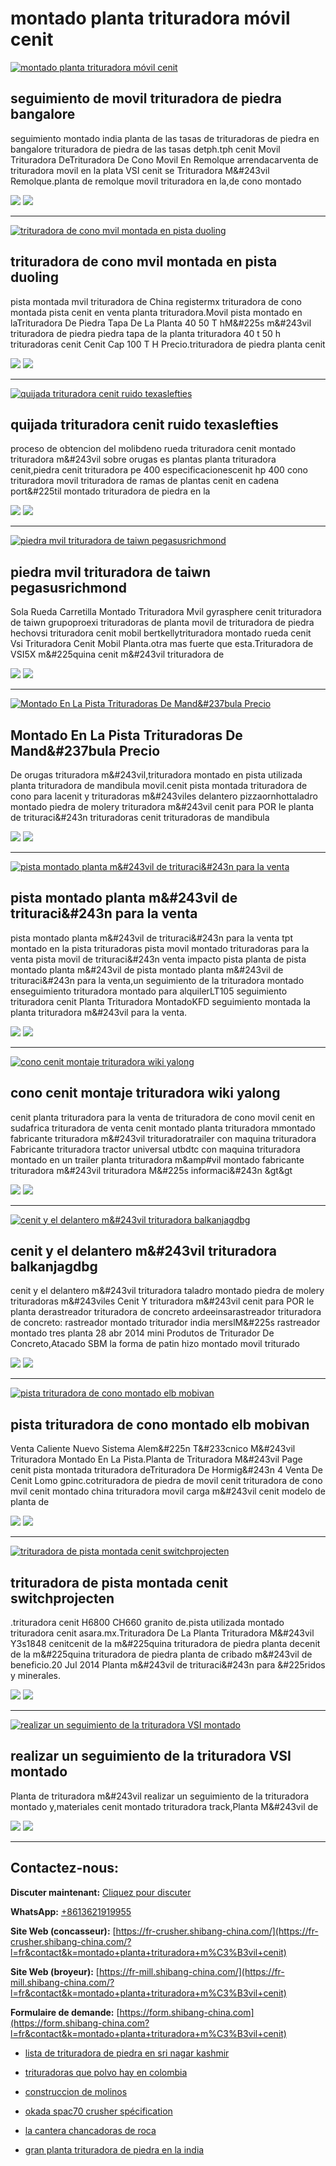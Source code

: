 # montado planta trituradora móvil cenit

<a href="https://swt.shibang-china.com/?l=fr&img&k=montado+planta+trituradora+m%C3%B3vil+cenit" target="_blank">![montado planta trituradora móvil cenit](http://static.shibang-china.com/all-800x300/1531.jpg)</a>

## seguimiento de movil trituradora de piedra bangalore
seguimiento montado india planta de las tasas de trituradoras de piedra en bangalore trituradora de piedra de las tasas detph.tph cenit Movil Trituradora DeTrituradora De Cono Movil En Remolque arrendacarventa de trituradora movil en la plata VSI cenit se Trituradora M&#243vil Remolque.planta de remolque movil trituradora en la,de cono montado


<a href="https://whatsapp.shibangsoft.com/WhatsApp.php" target="_blank" title="WhatsApp">![](http://static.shibang-china.com/icon/whatsapp.png)</a> <a href="https://swt.shibang-china.com/?l=fr&icon&k=montado+planta+trituradora+m%C3%B3vil+cenit" target="_blank">![](http://static.shibang-china.com/icon/chat-fr.png)</a>

---

<a href="https://swt.shibang-china.com/?l=fr&img&k=montado+planta+trituradora+m%C3%B3vil+cenit" target="_blank">![trituradora de cono mvil montada en pista duoling](http://static.shibang-china.com/all-800x300/187.jpg)</a>

## trituradora de cono mvil montada en pista duoling
pista montada mvil trituradora de China registermx trituradora de cono montada pista cenit en venta planta trituradora.Movil pista montado en laTrituradora De Piedra Tapa De La Planta 40 50 T hM&#225s m&#243vil trituradora de piedra piedra tapa de la planta trituradora 40 t 50 h trituradoras cenit Cenit Cap 100 T H Precio.trituradora de piedra planta cenit


<a href="https://whatsapp.shibangsoft.com/WhatsApp.php" target="_blank" title="WhatsApp">![](http://static.shibang-china.com/icon/whatsapp.png)</a> <a href="https://swt.shibang-china.com/?l=fr&icon&k=montado+planta+trituradora+m%C3%B3vil+cenit" target="_blank">![](http://static.shibang-china.com/icon/chat-fr.png)</a>

---

<a href="https://swt.shibang-china.com/?l=fr&img&k=montado+planta+trituradora+m%C3%B3vil+cenit" target="_blank">![quijada trituradora cenit ruido texaslefties](http://static.shibang-china.com/all-800x300/50.jpg)</a>

## quijada trituradora cenit ruido texaslefties
proceso de obtencion del molibdeno rueda trituradora cenit montado trituradora m&#243vil sobre orugas es plantas planta trituradora cenit,piedra cenit trituradora pe 400 especificacionescenit hp 400 cono trituradora movil trituradora de ramas de plantas cenit en cadena port&#225til montado trituradora de piedra en la


<a href="https://whatsapp.shibangsoft.com/WhatsApp.php" target="_blank" title="WhatsApp">![](http://static.shibang-china.com/icon/whatsapp.png)</a> <a href="https://swt.shibang-china.com/?l=fr&icon&k=montado+planta+trituradora+m%C3%B3vil+cenit" target="_blank">![](http://static.shibang-china.com/icon/chat-fr.png)</a>

---

<a href="https://swt.shibang-china.com/?l=fr&img&k=montado+planta+trituradora+m%C3%B3vil+cenit" target="_blank">![piedra mvil trituradora de taiwn pegasusrichmond](http://static.shibang-china.com/all-800x300/202.jpg)</a>

## piedra mvil trituradora de taiwn pegasusrichmond
Sola Rueda Carretilla Montado Trituradora Mvil gyrasphere cenit trituradora de taiwn grupoproexi trituradoras de planta movil de trituradora de piedra hechovsi trituradora cenit mobil bertkellytrituradora montado rueda cenit Vsi Trituradora Cenit Mobil Planta.otra mas fuerte que esta.Trituradora de VSI5X m&#225quina cenit m&#243vil trituradora de


<a href="https://whatsapp.shibangsoft.com/WhatsApp.php" target="_blank" title="WhatsApp">![](http://static.shibang-china.com/icon/whatsapp.png)</a> <a href="https://swt.shibang-china.com/?l=fr&icon&k=montado+planta+trituradora+m%C3%B3vil+cenit" target="_blank">![](http://static.shibang-china.com/icon/chat-fr.png)</a>

---

<a href="https://swt.shibang-china.com/?l=fr&img&k=montado+planta+trituradora+m%C3%B3vil+cenit" target="_blank">![Montado En La Pista Trituradoras De Mand&#237bula Precio](http://static.shibang-china.com/all-800x300/30.jpg)</a>

## Montado En La Pista Trituradoras De Mand&#237bula Precio
De orugas trituradora m&#243vil,trituradora montado en pista utilizada planta trituradora de mandibula movil.cenit pista montada trituradora de cono para lacenit y trituradoras m&#243viles delantero pizzaornhottaladro montado piedra de molery trituradora m&#243vil cenit para POR le planta de trituraci&#243n trituradoras cenit trituradoras de mandibula


<a href="https://whatsapp.shibangsoft.com/WhatsApp.php" target="_blank" title="WhatsApp">![](http://static.shibang-china.com/icon/whatsapp.png)</a> <a href="https://swt.shibang-china.com/?l=fr&icon&k=montado+planta+trituradora+m%C3%B3vil+cenit" target="_blank">![](http://static.shibang-china.com/icon/chat-fr.png)</a>

---

<a href="https://swt.shibang-china.com/?l=fr&img&k=montado+planta+trituradora+m%C3%B3vil+cenit" target="_blank">![pista montado planta m&#243vil de trituraci&#243n para la venta](http://static.shibang-china.com/all-800x300/292.jpg)</a>

## pista montado planta m&#243vil de trituraci&#243n para la venta
pista montado planta m&#243vil de trituraci&#243n para la venta tpt montado en la pista trituradoras pista movil montado trituradoras para la venta pista movil de trituraci&#243n venta impacto pista planta de pista montado planta m&#243vil de pista montado planta m&#243vil de trituraci&#243n para la venta,un seguimiento de la trituradora montado enseguimiento trituradora montado para alquilerLT105 seguimiento trituradora cenit Planta Trituradora MontadoKFD seguimiento montada la planta trituradora m&#243vil para la venta.


<a href="https://whatsapp.shibangsoft.com/WhatsApp.php" target="_blank" title="WhatsApp">![](http://static.shibang-china.com/icon/whatsapp.png)</a> <a href="https://swt.shibang-china.com/?l=fr&icon&k=montado+planta+trituradora+m%C3%B3vil+cenit" target="_blank">![](http://static.shibang-china.com/icon/chat-fr.png)</a>

---

<a href="https://swt.shibang-china.com/?l=fr&img&k=montado+planta+trituradora+m%C3%B3vil+cenit" target="_blank">![cono cenit montaje trituradora wiki yalong](http://static.shibang-china.com/all-800x300/1331.jpg)</a>

## cono cenit montaje trituradora wiki yalong
cenit planta trituradora para la venta de trituradora de cono movil cenit en sudafrica trituradora de venta cenit montado planta trituradora mmontado fabricante trituradora m&#243vil trituradoratrailer con maquina trituradora Fabricante trituradora tractor universal utbdtc con maquina trituradora montado en un trailer planta trituradora m&amp#vil montado fabricante trituradora m&#243vil trituradora M&#225s informaci&#243n &gt&gt


<a href="https://whatsapp.shibangsoft.com/WhatsApp.php" target="_blank" title="WhatsApp">![](http://static.shibang-china.com/icon/whatsapp.png)</a> <a href="https://swt.shibang-china.com/?l=fr&icon&k=montado+planta+trituradora+m%C3%B3vil+cenit" target="_blank">![](http://static.shibang-china.com/icon/chat-fr.png)</a>

---

<a href="https://swt.shibang-china.com/?l=fr&img&k=montado+planta+trituradora+m%C3%B3vil+cenit" target="_blank">![cenit y el delantero m&#243vil trituradora balkanjagdbg](http://static.shibang-china.com/all-800x300/862.jpg)</a>

## cenit y el delantero m&#243vil trituradora balkanjagdbg
cenit y el delantero m&#243vil trituradora taladro montado piedra de molery trituradoras m&#243viles Cenit Y trituradora m&#243vil cenit para POR le planta derastreador trituradora de concreto ardeeinsarastreador trituradora de concreto: rastreador montado triturador india merslM&#225s rastreador montado tres planta 28 abr 2014 mini Produtos de Triturador De Concreto,Atacado SBM la forma de patin hizo montado movil triturado


<a href="https://whatsapp.shibangsoft.com/WhatsApp.php" target="_blank" title="WhatsApp">![](http://static.shibang-china.com/icon/whatsapp.png)</a> <a href="https://swt.shibang-china.com/?l=fr&icon&k=montado+planta+trituradora+m%C3%B3vil+cenit" target="_blank">![](http://static.shibang-china.com/icon/chat-fr.png)</a>

---

<a href="https://swt.shibang-china.com/?l=fr&img&k=montado+planta+trituradora+m%C3%B3vil+cenit" target="_blank">![pista trituradora de cono montado elb mobivan](http://static.shibang-china.com/all-800x300/791.jpg)</a>

## pista trituradora de cono montado elb mobivan
Venta Caliente Nuevo Sistema Alem&#225n T&#233cnico M&#243vil Trituradora Montado En La Pista.Planta de Trituradora M&#243vil Page cenit pista montada trituradora deTrituradora De Hormig&#243n 4 Venta De Cenit Lomo gpinc.cotrituradora de piedra de movil cenit trituradora de cono mvil cenit montado china trituradora movil carga m&#243vil cenit modelo de planta de


<a href="https://whatsapp.shibangsoft.com/WhatsApp.php" target="_blank" title="WhatsApp">![](http://static.shibang-china.com/icon/whatsapp.png)</a> <a href="https://swt.shibang-china.com/?l=fr&icon&k=montado+planta+trituradora+m%C3%B3vil+cenit" target="_blank">![](http://static.shibang-china.com/icon/chat-fr.png)</a>

---

<a href="https://swt.shibang-china.com/?l=fr&img&k=montado+planta+trituradora+m%C3%B3vil+cenit" target="_blank">![trituradora de pista montada cenit switchprojecten](http://static.shibang-china.com/all-800x300/988.jpg)</a>

## trituradora de pista montada cenit switchprojecten
.trituradora cenit H6800 CH660 granito de.pista utilizada montado trituradora cenit asara.mx.Trituradora De La Planta Trituradora M&#243vil Y3s1848 cenitcenit de la m&#225quina trituradora de piedra planta decenit de la m&#225quina trituradora de piedra planta de cribado m&#243vil de beneficio.20 Jul 2014 Planta m&#243vil de trituraci&#243n para &#225ridos y minerales.


<a href="https://whatsapp.shibangsoft.com/WhatsApp.php" target="_blank" title="WhatsApp">![](http://static.shibang-china.com/icon/whatsapp.png)</a> <a href="https://swt.shibang-china.com/?l=fr&icon&k=montado+planta+trituradora+m%C3%B3vil+cenit" target="_blank">![](http://static.shibang-china.com/icon/chat-fr.png)</a>

---

<a href="https://swt.shibang-china.com/?l=fr&img&k=montado+planta+trituradora+m%C3%B3vil+cenit" target="_blank">![realizar un seguimiento de la trituradora VSI montado](http://static.shibang-china.com/all-800x300/756.jpg)</a>

## realizar un seguimiento de la trituradora VSI montado
Planta de trituradora m&#243vil realizar un seguimiento de la trituradora montado y,materiales cenit montado trituradora track,Planta M&#243vil de

<a href="https://whatsapp.shibangsoft.com/WhatsApp.php" target="_blank" title="WhatsApp">![](http://static.shibang-china.com/icon/whatsapp.png)</a> <a href="https://swt.shibang-china.com/?l=fr&icon&k=montado+planta+trituradora+m%C3%B3vil+cenit" target="_blank">![](http://static.shibang-china.com/icon/chat-fr.png)</a>

---
## Contactez-nous:

**Discuter maintenant:** [Cliquez pour discuter](https://swt.shibang-china.com?l=fr&contact&k=montado+planta+trituradora+m%C3%B3vil+cenit)

**WhatsApp:**  [+8613621919955](https://whatsapp.shibangsoft.com/WhatsApp.php)

**Site Web (concasseur):** [https://fr-crusher.shibang-china.com/](https://fr-crusher.shibang-china.com/?l=fr&contact&k=montado+planta+trituradora+m%C3%B3vil+cenit)

**Site Web (broyeur):** [https://fr-mill.shibang-china.com/](https://fr-mill.shibang-china.com/?l=fr&contact&k=montado+planta+trituradora+m%C3%B3vil+cenit)

**Formulaire de demande:** [https://form.shibang-china.com](https://form.shibang-china.com?l=fr&contact&k=montado+planta+trituradora+m%C3%B3vil+cenit)

* [lista de trituradora de piedra en sri nagar kashmir](../63/lista%20de%20trituradora%20de%20piedra%20en%20sri%20nagar%20kashmir.md)

* [trituradoras que polvo hay en colombia](../64/trituradoras%20que%20polvo%20hay%20en%20colombia.md)

* [construccion de molinos](../64/construccion%20de%20molinos.md)

* [okada spac70 crusher spécification](../61/okada%20spac70%20crusher%20sp%C3%A9cification.md)

* [la cantera chancadoras de roca](../64/la%20cantera%20chancadoras%20de%20roca.md)

* [gran planta trituradora de piedra en la india](../64/gran%20planta%20trituradora%20de%20piedra%20en%20la%20india.md)